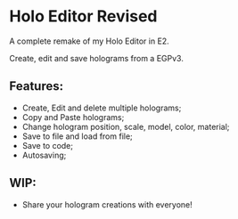 # Holo Editor Revised
A complete remake of my Holo Editor in E2.

Create, edit and save holograms from a EGPv3. 

## Features:
  * Create, Edit and delete multiple holograms;
  * Copy and Paste holograms;
  * Change hologram position, scale, model, color, material;
  * Save to file and load from file;
  * Save to code;
  * Autosaving;
  
## WIP:
  * Share your hologram creations with everyone!
